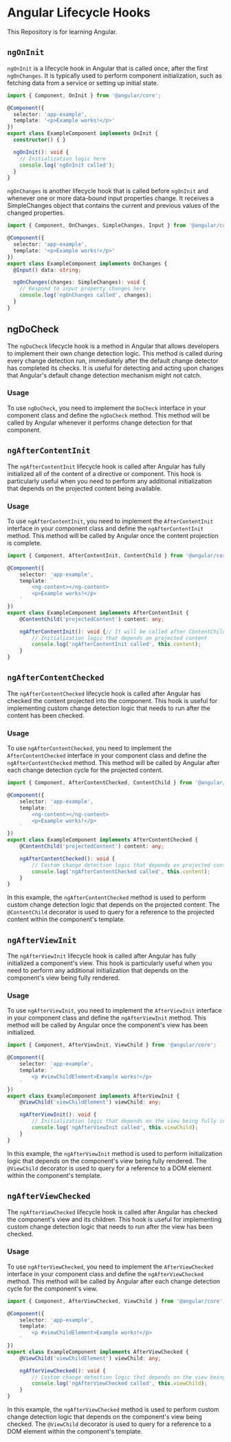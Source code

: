 # Angular Lifecycle Hooks

This Repository is for learning Angular.

## `ngOnInit`

`ngOnInit` is a lifecycle hook in Angular that is called once, after the first `ngOnChanges`. It is typically used to perform component initialization, such as fetching data from a service or setting up initial state.

```typescript
import { Component, OnInit } from '@angular/core';

@Component({
  selector: 'app-example',
  template: '<p>Example works!</p>'
})
export class ExampleComponent implements OnInit {
  constructor() { }

  ngOnInit(): void {
    // Initialization logic here
    console.log('ngOnInit called');
  }
}
```

`ngOnChanges` is another lifecycle hook that is called before `ngOnInit` and whenever one or more data-bound input properties change. It receives a SimpleChanges object that contains the current and previous values of the changed properties.

```typescript
import { Component, OnChanges, SimpleChanges, Input } from '@angular/core';

@Component({
  selector: 'app-example',
  template: '<p>Example works!</p>'
})
export class ExampleComponent implements OnChanges {
  @Input() data: string;

  ngOnChanges(changes: SimpleChanges): void {
    // Respond to input property changes here
    console.log('ngOnChanges called', changes);
  }
}
```
## ngDoCheck

The `ngDoCheck` lifecycle hook is a method in Angular that allows developers to implement their own change detection logic. This method is called during every change detection run, immediately after the default change detector has completed its checks. It is useful for detecting and acting upon changes that Angular's default change detection mechanism might not catch.

### Usage

To use `ngDoCheck`, you need to implement the `DoCheck` interface in your component class and define the `ngDoCheck` method. This method will be called by Angular whenever it performs change detection for that component.

## `ngAfterContentInit`

The `ngAfterContentInit` lifecycle hook is called after Angular has fully initialized all of the content of a directive or component. This hook is particularly useful when you need to perform any additional initialization that depends on the projected content being available.

### Usage

To use `ngAfterContentInit`, you need to implement the `AfterContentInit` interface in your component class and define the `ngAfterContentInit` method. This method will be called by Angular once the content projection is complete.

```typescript
import { Component, AfterContentInit, ContentChild } from '@angular/core';

@Component({
    selector: 'app-example',
    template: `
        <ng-content></ng-content>
        <p>Example works!</p>
    `
})
export class ExampleComponent implements AfterContentInit {
    @ContentChild('projectedContent') content: any;

    ngAfterContentInit(): void {// It will be called after ContentChild is intialized
        // Initialization logic that depends on projected content
        console.log('ngAfterContentInit called', this.content); 
    }
}
```

## `ngAfterContentChecked`

The `ngAfterContentChecked` lifecycle hook is called after Angular has checked the content projected into the component. This hook is useful for implementing custom change detection logic that needs to run after the content has been checked.

### Usage

To use `ngAfterContentChecked`, you need to implement the `AfterContentChecked` interface in your component class and define the `ngAfterContentChecked` method. This method will be called by Angular after each change detection cycle for the projected content.

```typescript
import { Component, AfterContentChecked, ContentChild } from '@angular/core';

@Component({
    selector: 'app-example',
    template: `
        <ng-content></ng-content>
        <p>Example works!</p>
    `
})
export class ExampleComponent implements AfterContentChecked {
    @ContentChild('projectedContent') content: any;

    ngAfterContentChecked(): void {
        // Custom change detection logic that depends on projected content
        console.log('ngAfterContentChecked called', this.content);
    }
}
```

In this example, the `ngAfterContentChecked` method is used to perform custom change detection logic that depends on the projected content. The `@ContentChild` decorator is used to query for a reference to the projected content within the component's template.


## `ngAfterViewInit`

The `ngAfterViewInit` lifecycle hook is called after Angular has fully initialized a component's view. This hook is particularly useful when you need to perform any additional initialization that depends on the component's view being fully rendered.

### Usage

To use `ngAfterViewInit`, you need to implement the `AfterViewInit` interface in your component class and define the `ngAfterViewInit` method. This method will be called by Angular once the component's view has been initialized.

```typescript
import { Component, AfterViewInit, ViewChild } from '@angular/core';

@Component({
    selector: 'app-example',
    template: `
        <p #viewChildElement>Example works!</p>
    `
})
export class ExampleComponent implements AfterViewInit {
    @ViewChild('viewChildElement') viewChild: any;

    ngAfterViewInit(): void {
        // Initialization logic that depends on the view being fully initialized
        console.log('ngAfterViewInit called', this.viewChild);
    }
}
```

In this example, the `ngAfterViewInit` method is used to perform initialization logic that depends on the component's view being fully rendered. The `@ViewChild` decorator is used to query for a reference to a DOM element within the component's template.


## `ngAfterViewChecked`

The `ngAfterViewChecked` lifecycle hook is called after Angular has checked the component's view and its children. This hook is useful for implementing custom change detection logic that needs to run after the view has been checked.

### Usage

To use `ngAfterViewChecked`, you need to implement the `AfterViewChecked` interface in your component class and define the `ngAfterViewChecked` method. This method will be called by Angular after each change detection cycle for the component's view.

```typescript
import { Component, AfterViewChecked, ViewChild } from '@angular/core';

@Component({
    selector: 'app-example',
    template: `
        <p #viewChildElement>Example works!</p>
    `
})
export class ExampleComponent implements AfterViewChecked {
    @ViewChild('viewChildElement') viewChild: any;

    ngAfterViewChecked(): void {
        // Custom change detection logic that depends on the view being checked
        console.log('ngAfterViewChecked called', this.viewChild);
    }
}
```

In this example, the `ngAfterViewChecked` method is used to perform custom change detection logic that depends on the component's view being checked. The `@ViewChild` decorator is used to query for a reference to a DOM element within the component's template.
